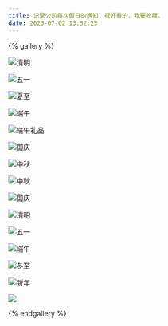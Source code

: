 ```yaml
---
title: 记录公司每次假日的通知，挺好看的，我要收藏。
date: 2020-07-02 13:52:25
---
```

{% gallery %}

![清明](https://hwy-figure-bed.oss-cn-hangzhou.aliyuncs.com/image/20200702135316.jpg)

![五一](https://hwy-figure-bed.oss-cn-hangzhou.aliyuncs.com/image/20200702135419.jpg)

![夏至](https://hwy-figure-bed.oss-cn-hangzhou.aliyuncs.com/image/20200702135439.jpg)

![端午](https://hwy-figure-bed.oss-cn-hangzhou.aliyuncs.com/image/20200702135514.jpg)

![端午礼品](https://hwy-figure-bed.oss-cn-hangzhou.aliyuncs.com/image/20200702135537.jpg)

![国庆](https://hwy-figure-bed.oss-cn-hangzhou.aliyuncs.com/image/20200702135608.png)

![中秋](https://hwy-figure-bed.oss-cn-hangzhou.aliyuncs.com/image/20200702135635.jpg)

![中秋](https://hwy-figure-bed.oss-cn-hangzhou.aliyuncs.com/image/20200922094726.png)

![国庆](https://hwy-figure-bed.oss-cn-hangzhou.aliyuncs.com/image/20200922094740.png)

![清明](https://z3.ax1x.com/2021/03/26/6jzLkD.jpg)

![五一](https://z3.ax1x.com/2021/04/23/cXFopn.jpg)

![端午](https://z3.ax1x.com/2021/06/09/2yeiPH.png)

![冬至](https://hwy-figure-bed.oss-cn-hangzhou.aliyuncs.com/blog/image/2021%E5%B9%B412%E6%9C%8822%E6%97%A5160057.jpg)

![新年](https://hwy-figure-bed.oss-cn-hangzhou.aliyuncs.com/blog/image/202201110959bj.jpg)

![](https://hwy-figure-bed.oss-cn-hangzhou.aliyuncs.com/blog/image/20220501.png)

{% endgallery %}